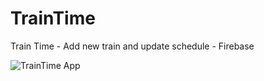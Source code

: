 # TrainTime
Train Time - Add new train and update schedule - Firebase

![TrainTime App](https://github.com/mgamatero/TrainTime/assets/images/TrainTime.gif "TrainTime App")
